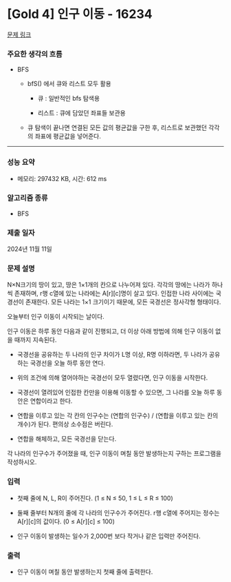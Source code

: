 # [Gold 4] 인구 이동 - 16234

[문제 링크](https://www.acmicpc.net/problem/16234) 

### 주요한 생각의 흐름
 
-  BFS

	- bfS() 에서 큐와 리스트 모두 활용
 
		- 큐     : 일반적인 bfs 탐색용
  
		- 리스트  : 큐에 담았던 좌표들 보관용
 
	- 큐 탐색이 끝나면 연결된 모든 값의 평균값을 구한 후, 리스트로 보관했던 각각의 좌표에 평균값을 넣어준다.

---

### 성능 요약

- 메모리: 297432 KB, 시간: 612 ms

### 알고리즘 종류

- BFS

### 제출 일자

2024년 11월 11일

### 문제 설명

N×N크기의 땅이 있고, 땅은 1×1개의 칸으로 나누어져 있다. 각각의 땅에는 나라가 하나씩 존재하며, r행 c열에 있는 나라에는 A[r][c]명이 살고 있다. 인접한 나라 사이에는 국경선이 존재한다. 모든 나라는 1×1 크기이기 때문에, 모든 국경선은 정사각형 형태이다.

오늘부터 인구 이동이 시작되는 날이다.

인구 이동은 하루 동안 다음과 같이 진행되고, 더 이상 아래 방법에 의해 인구 이동이 없을 때까지 지속된다.

- 국경선을 공유하는 두 나라의 인구 차이가 L명 이상, R명 이하라면, 두 나라가 공유하는 국경선을 오늘 하루 동안 연다.

- 위의 조건에 의해 열어야하는 국경선이 모두 열렸다면, 인구 이동을 시작한다.

- 국경선이 열려있어 인접한 칸만을 이용해 이동할 수 있으면, 그 나라를 오늘 하루 동안은 연합이라고 한다.

- 연합을 이루고 있는 각 칸의 인구수는 (연합의 인구수) / (연합을 이루고 있는 칸의 개수)가 된다. 편의상 소수점은 버린다.

- 연합을 해체하고, 모든 국경선을 닫는다.

각 나라의 인구수가 주어졌을 때, 인구 이동이 며칠 동안 발생하는지 구하는 프로그램을 작성하시오.

### 입력

- 첫째 줄에 N, L, R이 주어진다. (1 ≤ N ≤ 50, 1 ≤ L ≤ R ≤ 100)

- 둘째 줄부터 N개의 줄에 각 나라의 인구수가 주어진다. r행 c열에 주어지는 정수는 A[r][c]의 값이다. (0 ≤ A[r][c] ≤ 100)

- 인구 이동이 발생하는 일수가 2,000번 보다 작거나 같은 입력만 주어진다.

### 출력 

- 인구 이동이 며칠 동안 발생하는지 첫째 줄에 출력한다.
